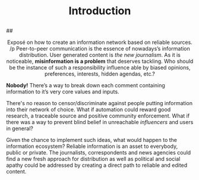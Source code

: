 
# <p align="center">Introduction</p>

##<p align="center">Exposé on how to create an information network based on reliable sources. /p Peer-to-peer communication is the essence  of nowadays’s information distribution. User generated content is _the new journalism_. As it is noticeable, **misinformation is a problem** that deserves tackling. Who should be the instance of such a responsibility influence able  by biased opinions, preferences, interests, hidden agendas, etc.?

**Nobody!** There’s a way to break down each comment containing information to it’s very core values and inputs.

There's no reason to censor/discriminate against people putting information into their network of choice. What if automation could reward good research, a traceable source and positive community enforcement. What if there was a way to prevent blind belief in unreachable _influencers_ and users in general?

Given the chance to implement such ideas, what would happen to the information ecosystem? Reliable information is an asset to everybody, public or private. The journalists, correspondents  and news agencies could find a new fresh approach for distribution as well as political and social apathy could be addressed by creating a direct path to reliable and edited content.
  
<!--stackedit_data:
eyJoaXN0b3J5IjpbLTE5NTE2MTUyMzksMzE4OTUwODE1LDIxMz
U0ODYzODcsMTI3OTU2NTQ0NCwxMDc1Mjk0ODQ2LC0xNTQzODUz
MDM3XX0=
-->